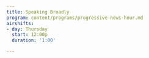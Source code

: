 ```yaml
---
title: Speaking Broadly
program: content/programs/progressive-news-hour.md
airshifts:
- day: Thursday
  start: 12:00p
  duration: '1:00'

---
```

